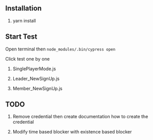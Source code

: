 ## Installation

1. yarn install

## Start Test

Open terminal then `node_modules/.bin/cypress open`

Click test one by one

1. SinglePlayerMode.js

2. Leader_NewSignUp.js

3. Member_NewSignUp.js

## TODO

1. Remove credential then create documentation how to create the credential

2. Modify time based blocker with existence based blocker

